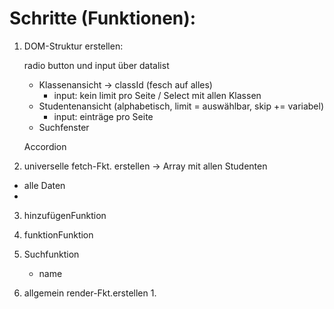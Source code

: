# Schritte (Funktionen):


1. DOM-Struktur erstellen: 


    radio button und input über datalist
    - Klassenansicht -> classId (fesch auf alles)
        - input: kein limit pro Seite / Select mit allen Klassen
    - Studentenansicht (alphabetisch, limit = auswählbar, skip += variabel)
        - input: einträge pro Seite
    - Suchfenster



    Accordion



2. universelle fetch-Fkt. erstellen -> Array mit allen Studenten
 - alle Daten 
 - 


3. hinzufügenFunktion 

4. funktionFunktion

5. Suchfunktion
    - name

6. allgemein render-Fkt.erstellen
    1. 

    



